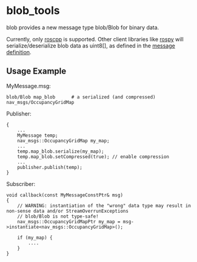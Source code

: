 blob_tools
==========

blob provides a new message type blob/Blob for binary data.

Currently, only [roscpp](http://www.ros.org/wiki/roscpp) is supported.
Other client libraries like [rospy](http://www.ros.org/wiki/rospy) will serialize/deserialize blob data as uint8[],
as defined in the [message definition](https://github.com/meyerj/blob_tools/blob/master/blob/msg/Blob.msg).

Usage Example
-------------

MyMessage.msg:

    blob/Blob map_blob      # a serialized (and compressed) nav_msgs/OccupancyGridMap
    
Publisher:

    {
        ...
        MyMessage temp;
        nav_msgs::OccupancyGridMap my_map;
        ...
        temp.map_blob.serialize(my_map);
        temp.map_blob.setCompressed(true); // enable compression
        ...
        publisher.publish(temp);
    }

Subscriber:

    void callback(const MyMessageConstPtr& msg)
    {
        // WARNING: instantiation of the "wrong" data type may result in non-sense data and/or StreamOverrunExceptions
        // blob/Blob is not type-safe!
        nav_msgs::OccupancyGridMapPtr my_map = msg->instantiate<nav_msgs::OccupancyGridMap>();
        
        if (my_map) {
            ....
        }
    }

